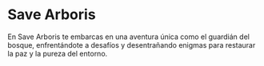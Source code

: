 # Save Arboris
En Save Arboris te embarcas en una aventura única como el guardián del bosque, enfrentándote a desafíos y desentrañando enigmas para restaurar la paz y la pureza del entorno. 
